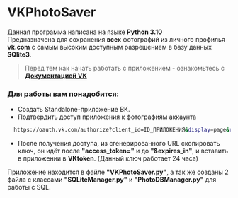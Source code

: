 # VKPhotoSaver
Данная программа написана на языке **Python 3.10**  
Предназначена для сохранения **всех** фотографий из личного профилья **vk.com** с самым высоким доступным разрешением в базу данных **SQlite3**.


> Перед тем как начать работать c приложением - ознакомьтесь с [**Документацией VK**](https://dev.vk.com/api/getting-started)


### Для работы вам понадобится:
- Создать Standalone-приложение ВК.
- Подтвердить доступ приложения к фотографиям аккаунта 
```bash 
  https://oauth.vk.com/authorize?client_id=ID_ПРИЛОЖЕНИЯ&display=page&redirect_uri=https://oauth.vk.com/blank.html&scope=photos&response_type=token&v=5.194
```
- После получения доступа, из сгенерированного URL скопировать ключ, он идёт после **"access_token="** и до **"&expires_in"**, и вставить в приложении в **VKtoken**. (Данный ключ работает 24 часа)


Приложение находится в файле **"VKPhotoSaver.py"**, а так же созданы 2 файла с классами **"SQLiteManager.py"** и **"PhotoDBManager.py"** для работы с SQL.
